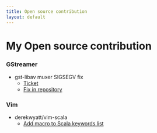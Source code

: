 ```yaml
---
title: Open source contribution
layout: default
---
```

# My Open source contribution

### GStreamer

* gst-libav muxer SIGSEGV fix
    * [Ticket](https://bugzilla.gnome.org/show_bug.cgi?id=723615)
    * [Fix in repository](http://cgit.freedesktop.org/gstreamer/gst-libav/commit/?id=fe224775cfa13b442d73ab76e7b2d5cdd491ef75)

### Vim

* derekwyatt/vim-scala
    * [Add macro to Scala keywords list](https://github.com/derekwyatt/vim-scala/commit/b8dbfac0d908af75b1a7a76dbb8db61e19842470)

